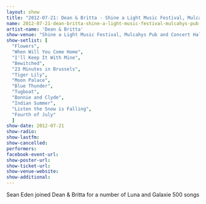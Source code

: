 ```yaml
---
layout: show
title: "2012-07-21: Dean & Britta - Shine a Light Music Festival, Mulcahys Pub and Concert Hall Wantagh, NY, USA"
name: 2012-07-21-dean-britta-shine-a-light-music-festival-mulcahys-pub-and-concert-hall-wantagh-ny-usa
artist-name: 'Dean & Britta'
show-venue: "Shine a Light Music Festival, Mulcahys Pub and Concert Hall Wantagh, NY, USA"
show-setlist: [
  "Flowers",
  "When Will You Come Home",
  "I'll Keep It With Mine",
  "Bewitched",
  "23 Minutes in Brussels",
  "Tiger Lily",
  "Moon Palace",
  "Blue Thunder",
  "Tugboat",
  "Bonnie and Clyde",
  "Indian Summer",
  "Listen the Snow is Falling",
  "Fourth of July"
  ]
show-date: 2012-07-21
show-radio: 
show-lastfm: 
show-cancelled: 
performers: 
facebook-event-url: 
show-poster-url: 
show-ticket-url: 
show-venue-website: 
show-additional: 
---
```


Sean Eden joined Dean & Britta for a number of Luna and Galaxie 500 songs